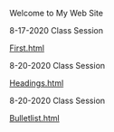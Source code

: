 <html>
  <head> 
    <title>My Web Site</title>
  </head>
  
  <body>
    <p>Welcome to My Web Site</p>
  <p> 8-17-2020 Class Session</p>
  <p><a href="first.html">First.html</a></p>
  
   <p> 8-20-2020 Class Session</p>
  <p><a href="headings.html">Headings.html</a></p>
  
   <p> 8-20-2020 Class Session</p>
  <p><a href="bulletlist.html">Bulletlist.html</a></p>
  </body>
</html>
